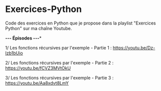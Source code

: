 # Exercices-Python
Code des exercices en Python que je propose dans la playlist "Exercices Python" sur ma chaîne Youtube.

**--- Épisodes ---***

1/ Les fonctions récursives par l'exemple - Partie 1 : https://youtu.be/Dz-Izb1bUio

2/ Les fonctions récursives par l'exemple - Partie 2 : https://youtu.be/fCVZ3MVtOkU

3/ Les fonctions récursives par l'exemple - Partie 3 : https://youtu.be/Aa8xdvt8LmY
